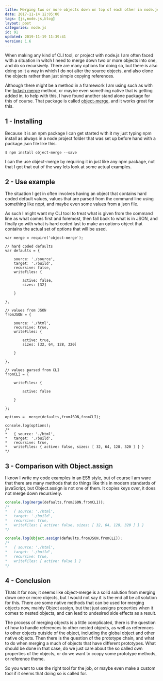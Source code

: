 ```yaml
---
title: Merging two or more objects down on top of each other in node.js using object-merge
date: 2017-11-14 12:05:00
tags: [js,node.js,blog]
layout: post
categories: node.js
id: 91
updated: 2019-11-19 11:39:41
version: 1.6
---
```


When making any kind of CLI tool, or project with node.js I am often faced with a situation in witch I need to merge down two or more objects into one, and do so recursively. There are many options for doing so, but there is also doing so it a way in which I do not alter the source objects, and also clone the objects rather than just simple copying references.

Although there might be a method in a framework I am using such as with the [lodash merge](/2017/11/17/lodash_merge/) method, or maybe even something native that is getting added in, to help with this, I have found another stand alone package for this of course. That package is called [object-merge](https://www.npmjs.com/package/object-merge), and it works great for this.

<!-- more -->

## 1 - Installing

Because it is an npm package I can get started with it my just typing npm install as always in a node project folder that was set up before hand with a package.json file like this.

```
$ npm install object-merge --save
```

I can the use object-merge by requiring it in just like any npm package, not that I got that out of the way lets look at some actual examples.

## 2 - Use example

The situation I get in often involves having an object that contains hard coded default values, values that are parsed from the command line using something like [nopt](/2017/05/05/nodejs-nopt/), and maybe even some values from a json file.

As such I might want my CLI tool to treat what is given from the command line as what comes first and foremost, then fall back to what is in JSON, and finally go with what is hard coded last to make an options object that contains the actual set of options that will be used.

```
var merge = require('object-merge');
 
// hard coded defaults
var defaults = {
 
    source: './source',
    target: './build',
    recursive: false,
    writeFiles: {
 
        active: false,
        sizes: [32]
 
    }
 
},
 
// values from JSON
fromJSON = {
 
    source: './html',
    recursive: true,
    writeFiles: {
 
        active: true,
        sizes: [32, 64, 128, 320]
 
    }
 
},
 
// values parsed from CLI
fromCLI = {
 
    writeFiles: {
 
        active: false
 
    }
 
};
 
options =  merge(defaults,fromJSON,fromCLI);
 
console.log(options);
/*
*   { source: './html',
*   target: './build',
*   recursive: true,
*   writeFiles: { active: false, sizes: [ 32, 64, 128, 320 ] } }
*/
```

## 3 - Comparison with Object.assign

I know I write my code examples in an ES5 style, but of course I am ware that there are many methods that do things like this in modern standards of javaScript, but Object.assign is not one of them. It copies keys over, it does not merge down recursively.

```js
console.log(merge(defaults,fromJSON,fromCLI));
/*
*   { source: './html',
*   target: './build',
*   recursive: true,
*   writeFiles: { active: false, sizes: [ 32, 64, 128, 320 ] } }
*/

console.log(Object.assign(defaults,fromJSON,fromCLI));
/*
*   { source: './html',
*   target: './build',
*   recursive: true,
*   writeFiles: { active: false } }
*/
```

## 4 - Conclusion

Thats it for now, it seems like object-merge is a solid solution from merging down one or more objects, but I would not say it is the end all be all solution for this. There are some native methods that can be used for merging objects now, mainly Object assign, but that just assigns properties when it comes to nested objects, and can lead to undesired side effects as a result.

The process of merging objects is a little complicated, there is the question of how to handle references to other nested objects, as well as references to other objects outside of the object, including the global object and other native objects. 
Then there is the question of the prototype chain, and what to do when merging a much of objects that have different prototypes. What should be done in that case, do we just care about the so called own properties of the objects, or do we want to ccopy some prototype methods, or reference theme.

So you want to use the right tool for the job, or maybe even make a custom tool if it seems that doing so is called for.
